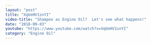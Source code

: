 ```yaml
---
layout: "post"
title: "XqUeHV1snYI"
video-title: "Shampoo as Engine Oil?  Let's see what happens!"
date: "2018-09-03"
youtube: "https://www.youtube.com/watch?v=XqUeHV1snYI"
category: "Engine Oil"
---
```

<div class="space-y-1"></div>